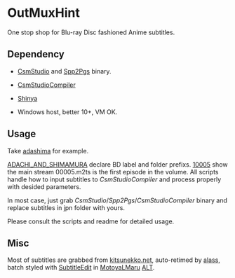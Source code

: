 # OutMuxHint

One stop shop for Blu-ray Disc fashioned Anime subtitles.

## Dependency

- [CsmStudio](https://github.com/subelf/CsmStudio) and [Spp2Pgs](https://github.com/subelf/Spp2Pgs) binary.

- [CsmStudioCompiler](https://github.com/shimamura-hougetsu/CsmStudioCompiler)

- [Shinya](https://github.com/shimamura-hougetsu/shinya)

- Windows host, better 10+, VM OK.

## Usage

Take [adashima](https://github.com/J-PGS/OutMuxHint/tree/main/archive/adashima) for example.

 [ADACHI_AND_SHIMAMURA](https://github.com/J-PGS/OutMuxHint/blob/main/archive/adashima/GetOutMux.cmd#L10) declare BD label and folder prefixs. [10005](https://github.com/J-PGS/OutMuxHint/blob/main/archive/adashima/GetOutMux.cmd#L15) show the main stream 00005.m2ts is the first episode in the volume. All scripts handle how to input subtitles to *CsmStudioCompiler* and process properly with desided parameters.

In most case, just grab *CsmStudio*/*Spp2Pgs*/*CsmStudioCompiler* binary and replace subtitles in jpn folder with yours.

Please consult the scripts and readme for detailed usage.

## Misc

Most of subtitles are grabbed from [kitsunekko.net](https://www.kitsunekko.net/), auto-retimed by [alass](https://github.com/kaegi/alass), batch styled with [SubtitleEdit](https://github.com/SubtitleEdit/subtitleedit) in [MotoyaLMaru](https://github.com/aosp-mirror/platform_frameworks_base/blob/lollipop-release/data/fonts/MTLmr3m.ttf) [ALT](https://github.com/googlefonts/kosugi-maru/blob/main/fonts/ttf/KosugiMaru-Regular.ttf).
